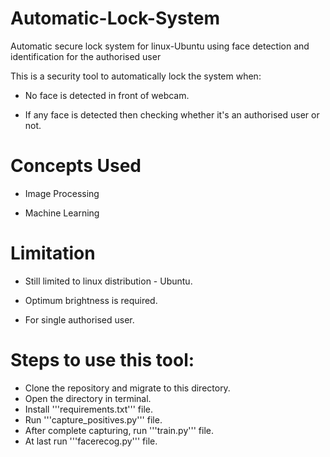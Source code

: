 # Automatic-Lock-System
Automatic secure lock system for linux-Ubuntu using face detection and identification for the authorised user

This is a security tool to automatically lock the system when:

* No face is detected in front of webcam.

* If any face is detected then checking whether it's an authorised user or not.

# Concepts Used

* Image Processing

* Machine Learning

# Limitation

* Still limited to linux distribution - Ubuntu.

* Optimum brightness is required.

* For single authorised user.

# Steps to use this tool:

  - Clone the repository and migrate to this directory.
  - Open the directory in terminal.
  - Install '''requirements.txt''' file.
  - Run '''capture_positives.py''' file.
  - After complete capturing, run '''train.py''' file.
  - At last run '''facerecog.py''' file.

